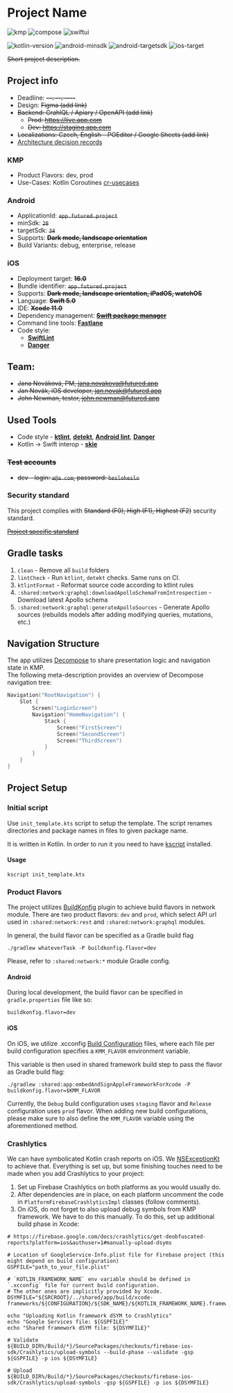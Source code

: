 # Project Name

![kmp](https://img.shields.io/badge/multiplatform-%237F52FF.svg?style=for-the-badge&logo=kotlin&logoColor=white)
![compose](https://img.shields.io/badge/jetpack_compose-2bab6b.svg?style=for-the-badge&logo=android&logoColor=white)
![swiftui](https://img.shields.io/badge/swiftui-%23000000.svg?style=for-the-badge&logo=swift&logoColor=white)

![kotlin-version](https://img.shields.io/badge/kotlin-1.9.10-%237F52FF.svg?style=flat-square&logo=kotlin&logoColor=white)
![android-minsdk](https://img.shields.io/badge/minsdk-29-2bab6b.svg?style=flat-square&logo=android&logoColor=white)
![android-targetsdk](https://img.shields.io/badge/targetsdk-34-2bab6b.svg?style=flat-square&logo=android&logoColor=white)
![ios-target](https://img.shields.io/badge/target-16.0-%23000000.svg?style=flat-square&logo=apple&logoColor=white)

~~Short project description.~~

## Project info

- Deadline: ~~**--. --. ----**~~
- Design: ~~Figma (add link)~~
- ~~Backend: GrahlQL / Apiary / OpenAPI (add link)~~
  - ~~Prod: https://live.app.com~~
  - ~~Dev: https://staging.app.com~~
- ~~Localizations: Czech, English – POEditor / Google Sheets (add link)~~
- [Architecture decision records](doc/adr/README.md)

### KMP
- Product Flavors: dev, prod
- Use-Cases: Kotlin Coroutines [cr-usecases](https://github.com/futuredapp/arkitekt)

### Android
- ApplicationId: ~~`app.futured.project`~~
- minSdk: ~~`28`~~
- targetSdk: ~~`34`~~
- Supports: ~~**Dark mode, landscape orientation**~~
- Build Variants: debug, enterprise, release

### iOS
- Deployment target: ~~**16.0**~~
- Bundle identifier: ~~`app.futured.project`~~
- Supports: ~~**Dark mode, landscape orientation, iPadOS, watchOS**~~
- Language: ~~**Swift 5.0**~~
- IDE: ~~**Xcode 11.0**~~
- Dependency management: ~~**[Swift package manager](https://swift.org/package-manager/)**~~
- Command line tools: **[Fastlane](https://docs.fastlane.tools)**
- Code style:
  - **[SwiftLint](https://swift.org/package-manager/)**
  - **[Danger](https://github.com/futuredapp/danger)**

## Team:

- ~~Jana Nováková, PM, <jana.novakova@futured.app>~~
- ~~Jan Novák, iOS developer, <jan.novak@futured.app>~~
- ~~John Newman, tester, <john.newman@futured.app>~~

## Used Tools

- Code style - **[ktlint](https://ktlint.github.io/)**, **[detekt](https://arturbosch.github.io/detekt/)**, **[Android lint](http://tools.android.com/tips/lint)**, **[Danger](https://github.com/futuredapp/danger)**
- Kotlin -> Swift interop - **[skie](https://skie.touchlab.co/)**

### ~~Test accounts~~

- ~~dev - login: `a@a.com`, password: `hesloheslo`~~

### Security standard

This project complies with ~~Standard (F0), High (F1), Highest (F2)~~ security standard.

~~[Project specific standard](www.notion.so)~~

## Gradle tasks

1. `clean` - Remove all `build` folders
2. `lintCheck` - Run `ktlint`, `detekt` checks. Same runs on CI.
3. `ktlintFormat` - Reformat source code according to ktlint rules
4. `:shared:network:graphql:downloadApolloSchemaFromIntrospection` - Download latest Apollo schema
5. `:shared:network:graphql:generateApolloSources` - Generate Apollo sources (rebuilds models after adding modifying queries, mutations, etc.)

## Navigation Structure

The app utilizes [Decompose](https://arkivanov.github.io/Decompose/) to share presentation logic and navigation state in KMP.  
The following meta-description provides an overview of Decompose navigation tree:

```kotlin
Navigation("RootNavigation") {
    Slot {
        Screen("LoginScreen")
        Navigation("HomeNavigation") {
            Stack {
                Screen("FirstScreen")
                Screen("SecondScreen")
                Screen("ThirdScreen")
            }
        }
    }
}
```

## Project Setup

### Initial script

Use `init_template.kts` script to setup the template. 
The script renames directories and package names in files to given package name.

It is written in Kotlin. In order to run it you need to have [kscript](https://github.com/kscripting/kscript) installed.
#### Usage
```shell
kscript init_template.kts
```

### Product Flavors

The project utilizes [BuildKonfig](https://github.com/yshrsmz/BuildKonfig) plugin to achieve build flavors in network module.
There are two product flavors: `dev` and `prod`, which select API url used in `:shared:network:rest` and `:shared:network:graphql` modules.

In general, the build flavor can be specified as a Gradle build flag
```shell
./gradlew whateverTask -P buildkonfig.flavor=dev
```

Please, refer to `:shared:network:*` module Gradle config.

#### Android

During local development, the build flavor can be specified in `gradle.properties` file like so:
```properties
buildkonfig.flavor=dev
```

#### iOS

On iOS, we utilize .xcconfig [Build Configuration](https://www.kodeco.com/21441177-building-your-app-using-build-configurations-and-xcconfig) files,
where each file per build configuration specifies a `KMM_FLAVOR` environment variable.

This variable is then used in shared framework build step to pass the flavor as Gradle build flag:
```shell
./gradlew :shared:app:embedAndSignAppleFrameworkForXcode -P buildkonfig.flavor=$KMM_FLAVOR
```

Currently, the `Debug` build configuration uses `staging` flavor and `Release` configuration uses `prod` flavor.
When adding new build configurations, please make sure to also define the `KMM_FLAVOR` variable using the aforementioned method.

### Crashlytics

We can have symbolicated Kotlin crash reports on iOS.
We [NSExceptionKt](https://github.com/rickclephas/NSExceptionKt) to achieve that.
Everything is set up, but some finishing touches need to be made when you add Crashlytics to your project:

1. Set up Firebase Crashlytics on both platforms as you would usually do.
2. After dependencies are in place, on each platform uncomment the code in `PlatformFirebaseCrashlyticsImpl` classes (follow comments).
3. On iOS, do not forget to also upload debug symbols from KMP framework. We have to do this manually. To do this, set up additional build phase in Xcode:

```shell
# https://firebase.google.com/docs/crashlytics/get-deobfuscated-reports?platform=ios&authuser=1#manually-upload-dsyms

# Location of GoogleService-Info.plist file for Firebase project (this might depend on build configuration)
GSPFILE="path_to_your_file.plist"

# `KOTLIN_FRAMEWORK_NAME` env variable should be defined in `.xcconfig` file for current build configuration.
# The other ones are implicitly provided by Xcode.
DSYMFILE="${SRCROOT}/../shared/app/build/xcode-frameworks/${CONFIGURATION}/${SDK_NAME}/${KOTLIN_FRAMEWORK_NAME}.framework.dSYM"

echo "Uploading Kotlin framework dSYM to Crashlytics"
echo "Google Services file: ${GSPFILE}"
echo "Shared framework dSYM file: ${DSYMFILE}"

# Validate
${BUILD_DIR%/Build/*}/SourcePackages/checkouts/firebase-ios-sdk/Crashlytics/upload-symbols --build-phase --validate -gsp ${GSPFILE} -p ios ${DSYMFILE}

# Upload
${BUILD_DIR%/Build/*}/SourcePackages/checkouts/firebase-ios-sdk/Crashlytics/upload-symbols -gsp ${GSPFILE} -p ios ${DSYMFILE}
```
